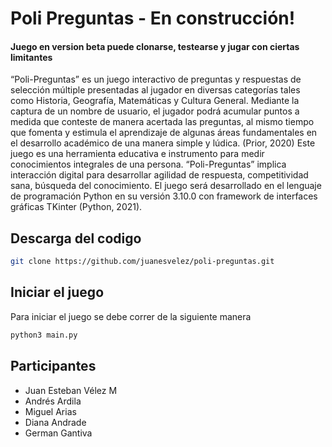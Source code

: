 # Poli Preguntas - En construcción!

#### Juego en version beta puede clonarse, testearse y jugar con ciertas limitantes
“Poli-Preguntas” es un juego interactivo de preguntas y respuestas de selección múltiple presentadas al jugador en diversas categorías tales como Historia, Geografía, Matemáticas y Cultura General. 
Mediante la captura de un nombre de usuario, el jugador podrá acumular puntos a medida que conteste de manera acertada las preguntas, al mismo tiempo que fomenta y estimula el aprendizaje de algunas áreas fundamentales en el desarrollo académico de una manera simple y lúdica. (Prior, 2020)
Este juego es una herramienta educativa e instrumento para medir conocimientos integrales de una persona. “Poli-Preguntas” implica interacción digital para desarrollar agilidad de respuesta, competitividad sana, búsqueda del conocimiento.
El juego será desarrollado en el lenguaje de programación Python en su versión 3.10.0 con framework de interfaces gráficas TKinter (Python, 2021).
## Descarga del codigo 

```bash
git clone https://github.com/juanesvelez/poli-preguntas.git
```

## Iniciar el juego

Para iniciar el juego se debe correr de la siguiente manera

```bash
python3 main.py
```

## Participantes 
- Juan Esteban Vélez M
-  Andrés Ardila
- Miguel Arias
- Diana Andrade
- German Gantiva
